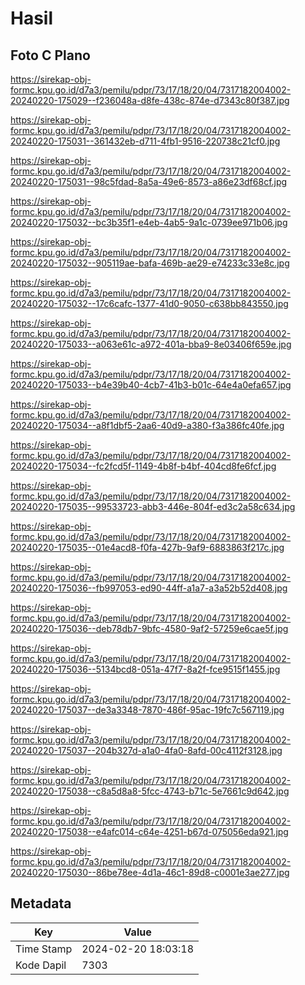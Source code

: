 # Hasil

## Foto C Plano

https://sirekap-obj-formc.kpu.go.id/d7a3/pemilu/pdpr/73/17/18/20/04/7317182004002-20240220-175029--f236048a-d8fe-438c-874e-d7343c80f387.jpg

https://sirekap-obj-formc.kpu.go.id/d7a3/pemilu/pdpr/73/17/18/20/04/7317182004002-20240220-175031--361432eb-d711-4fb1-9516-220738c21cf0.jpg

https://sirekap-obj-formc.kpu.go.id/d7a3/pemilu/pdpr/73/17/18/20/04/7317182004002-20240220-175031--98c5fdad-8a5a-49e6-8573-a86e23df68cf.jpg

https://sirekap-obj-formc.kpu.go.id/d7a3/pemilu/pdpr/73/17/18/20/04/7317182004002-20240220-175032--bc3b35f1-e4eb-4ab5-9a1c-0739ee971b06.jpg

https://sirekap-obj-formc.kpu.go.id/d7a3/pemilu/pdpr/73/17/18/20/04/7317182004002-20240220-175032--905119ae-bafa-469b-ae29-e74233c33e8c.jpg

https://sirekap-obj-formc.kpu.go.id/d7a3/pemilu/pdpr/73/17/18/20/04/7317182004002-20240220-175032--17c6cafc-1377-41d0-9050-c638bb843550.jpg

https://sirekap-obj-formc.kpu.go.id/d7a3/pemilu/pdpr/73/17/18/20/04/7317182004002-20240220-175033--a063e61c-a972-401a-bba9-8e03406f659e.jpg

https://sirekap-obj-formc.kpu.go.id/d7a3/pemilu/pdpr/73/17/18/20/04/7317182004002-20240220-175033--b4e39b40-4cb7-41b3-b01c-64e4a0efa657.jpg

https://sirekap-obj-formc.kpu.go.id/d7a3/pemilu/pdpr/73/17/18/20/04/7317182004002-20240220-175034--a8f1dbf5-2aa6-40d9-a380-f3a386fc40fe.jpg

https://sirekap-obj-formc.kpu.go.id/d7a3/pemilu/pdpr/73/17/18/20/04/7317182004002-20240220-175034--fc2fcd5f-1149-4b8f-b4bf-404cd8fe6fcf.jpg

https://sirekap-obj-formc.kpu.go.id/d7a3/pemilu/pdpr/73/17/18/20/04/7317182004002-20240220-175035--99533723-abb3-446e-804f-ed3c2a58c634.jpg

https://sirekap-obj-formc.kpu.go.id/d7a3/pemilu/pdpr/73/17/18/20/04/7317182004002-20240220-175035--01e4acd8-f0fa-427b-9af9-6883863f217c.jpg

https://sirekap-obj-formc.kpu.go.id/d7a3/pemilu/pdpr/73/17/18/20/04/7317182004002-20240220-175036--fb997053-ed90-44ff-a1a7-a3a52b52d408.jpg

https://sirekap-obj-formc.kpu.go.id/d7a3/pemilu/pdpr/73/17/18/20/04/7317182004002-20240220-175036--deb78db7-9bfc-4580-9af2-57259e6cae5f.jpg

https://sirekap-obj-formc.kpu.go.id/d7a3/pemilu/pdpr/73/17/18/20/04/7317182004002-20240220-175036--5134bcd8-051a-47f7-8a2f-fce9515f1455.jpg

https://sirekap-obj-formc.kpu.go.id/d7a3/pemilu/pdpr/73/17/18/20/04/7317182004002-20240220-175037--de3a3348-7870-486f-95ac-19fc7c567119.jpg

https://sirekap-obj-formc.kpu.go.id/d7a3/pemilu/pdpr/73/17/18/20/04/7317182004002-20240220-175037--204b327d-a1a0-4fa0-8afd-00c4112f3128.jpg

https://sirekap-obj-formc.kpu.go.id/d7a3/pemilu/pdpr/73/17/18/20/04/7317182004002-20240220-175038--c8a5d8a8-5fcc-4743-b71c-5e7661c9d642.jpg

https://sirekap-obj-formc.kpu.go.id/d7a3/pemilu/pdpr/73/17/18/20/04/7317182004002-20240220-175038--e4afc014-c64e-4251-b67d-075056eda921.jpg

https://sirekap-obj-formc.kpu.go.id/d7a3/pemilu/pdpr/73/17/18/20/04/7317182004002-20240220-175030--86be78ee-4d1a-46c1-89d8-c0001e3ae277.jpg


## Metadata

| Key        | Value               |
| ---------- | ------------------- |
| Time Stamp | 2024-02-20 18:03:18 |
| Kode Dapil | 7303                |



